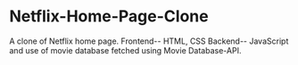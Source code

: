 # Netflix-Home-Page-Clone 
A clone of Netflix home page.
Frontend-- HTML, CSS
Backend-- JavaScript
and use of movie database fetched using Movie Database-API.
